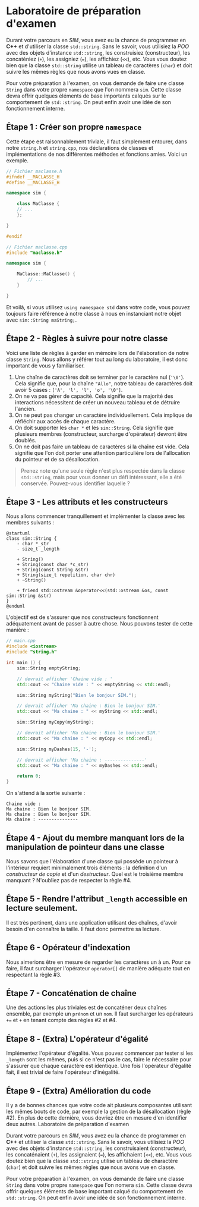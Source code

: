 # Laboratoire de préparation d'examen

Durant votre parcours en *SIM*, vous avez eu la chance de programmer en **C++** et d'utiliser la classe `std::string`. Sans le savoir, vous utilisiez la *POO* avec des objets d'instance `std::string`, les construisiez (constructeur), les concaténiez (`+`), les assigniez (`=`), les affichiez (`<<`), etc. Vous vous doutez bien que la classe `std::string` utilise un tableau de caractères (`char`) et doit suivre les mêmes règles que nous avons vues en classe.

Pour votre préparation à l'examen, on vous demande de faire une classe `String` dans votre propre `namespace` que l'on nommera `sim`. Cette classe devra offrir quelques éléments de base importants calqués sur le comportement de `std::string`. On peut enfin avoir une idée de son fonctionnement interne.

## Étape 1 : Créer son propre `namespace`

Cette étape est raisonnablement triviale, il faut simplement entourer, dans notre `string.h` et `string.cpp`, nos déclarations de classes et implémentations de nos différentes méthodes et fonctions amies. Voici un exemple.

```cpp
// Fichier maclasse.h
#ifndef __MACLASSE_H
#define __MACLASSE_H

namespace sim {

    class MaClasse {
    // ...
    };

}

#endif

// Fichier maclasse.cpp
#include "maclasse.h"

namespace sim {

    MaClasse::MaClasse() {
        // ...
    }

}
```

Et voilà, si vous utilisez `using namespace std` dans votre code, vous pouvez toujours faire référence à notre classe à nous en instanciant notre objet avec `sim::String maString;`.

## Étape 2 - Règles à suivre pour notre classe

Voici une liste de règles à garder en mémoire lors de l'élaboration de notre classe `String`. Nous allons y référer tout au long du laboratoire, il est donc important de vous y familiariser.

1. Une chaîne de caractères doit se terminer par le caractère nul (`'\0'`). Cela signifie que, pour la chaîne `"Allo"`, notre tableau de caractères doit avoir 5 cases : `['A', 'l', 'l', 'o', '\0']`.
1. On ne va pas gérer de capacité. Cela signifie que la majorité des interactions nécessitent de créer un nouveau tableau et de détruire l'ancien.
1. On ne peut pas changer un caractère individuellement. Cela implique de réfléchir aux accès de chaque caractère.
1. On doit supporter les `char *` et les `sim::String`. Cela signifie que plusieurs membres (constructeur, surcharge d'opérateur) devront être doublés.
1. On ne doit pas faire un tableau de caractères si la chaîne est vide. Cela signifie que l'on doit porter une attention particulière lors de l'allocation du pointeur et de sa désallocation.

> Prenez note qu'une seule règle n'est plus respectée dans la classe `std::string`, mais pour vous donner un défi intéressant, elle a été conservée. Pouvez-vous identifier laquelle ?

## Étape 3 - Les attributs et les constructeurs

Nous allons commencer tranquillement et implémenter la classe avec les membres suivants :

```plantuml
@startuml
class sim::String {
    - char *_str
    - size_t _length

    + String()
    + String(const char *c_str)
    + String(const String &str)
    + String(size_t repetition, char chr)
    + ~String()

    + friend std::ostream &operator<<(std::ostream &os, const sim::String &str)
}
@enduml
```

L'objectif est de s'assurer que nos constructeurs fonctionnent adéquatement avant de passer à autre chose. Nous pouvons tester de cette manière :

```cpp
// main.cpp
#include <iostream>
#include "string.h"

int main () {
    sim::String emptyString;

    // devrait afficher 'Chaine vide : '
    std::cout << "Chaine vide : " << emptyString << std::endl;

    sim::String myString("Bien le bonjour SIM.");

    // devrait afficher 'Ma chaine : Bien le bonjour SIM.'
    std::cout << "Ma chaine : " << myString << std::endl;   

    sim::String myCopy(myString);

    // devrait afficher 'Ma chaine : Bien le bonjour SIM.'
    std::cout << "Ma chaine : " << myCopy << std::endl;

    sim::String myDashes(15, '-');

    // devrait afficher 'Ma chaine : ---------------'
    std::cout << "Ma chaine : " << myDashes << std::endl;

    return 0;
}
```

On s'attend à la sortie suivante :

```
Chaine vide :
Ma chaine : Bien le bonjour SIM.
Ma chaine : Bien le bonjour SIM.
Ma chaine : ---------------
```

## Étape 4 - Ajout du membre manquant lors de la manipulation de pointeur dans une classe

Nous savons que l'élaboration d'une classe qui possède un pointeur à l'intérieur requiert minimalement trois éléments : la définition d'un *constructeur de copie* et d'un *destructeur*. Quel est le troisième membre manquant ? N'oubliez pas de respecter la règle #4.

## Étape 5 - Rendre l'attribut `_length` accessible en lecture seulement.

Il est très pertinent, dans une application utilisant des chaînes, d'avoir besoin d'en connaître la taille. Il faut donc permettre sa lecture.

## Étape 6 - Opérateur d'indexation

Nous aimerions être en mesure de regarder les caractères un à un. Pour ce faire, il faut surcharger l'opérateur `operator[]` de manière adéquate tout en respectant la règle #3.

## Étape 7 - Concaténation de chaîne

Une des actions les plus triviales est de concaténer deux chaînes ensemble, par exemple un `prénom` et un `nom`. Il faut surcharger les opérateurs `+=` et `+` en tenant compte des règles #2 et #4.

## Étape 8 - (Extra) L'opérateur d'égalité

Implémentez l'opérateur d'égalité. Vous pouvez commencer par tester si les `_length` sont les mêmes, puis si ce n'est pas le cas, faire le nécessaire pour s'assurer que chaque caractère est identique. Une fois l'opérateur d'égalité fait, il est trivial de faire l'opérateur d'inégalité.

## Étape 9 - (Extra) Amélioration du code

Il y a de bonnes chances que votre code ait plusieurs composantes utilisant les mêmes bouts de code, par exemple la gestion de la désallocation (règle #2). En plus de cette dernière, vous devriez être en mesure d'en identifier deux autres. Laboratoire de préparation d'examen

Durant votre parcours en *SIM*, vous avez eu la chance de programmer en **C++** et utiliser la classe `std::string`. Sans le savoir, vous utilisiez la *POO* avec des objets d'instance `std::string`, les construisaient (constructeur), les concaténaient (`+`), les assignaient (`=`), les affichaient (`<<`), etc. Vous vous doutez bien que la classe `std::string` utilise un tableau de charactère (`char`) et doit suivre les mêmes règles que nous avons vue en classe.

Pour votre préparation à l'examen, on vous demande de faire une classe `String` dans votre propre `namespace` que l'on nomera `sim`. Cette classe devra offrir quelques éléments de base important calqué du comportement de `std::string`. On peut enfin avoir une idée de son fonctionnement interne.

